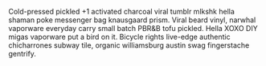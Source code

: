 Cold-pressed pickled +1 activated charcoal viral tumblr mlkshk hella shaman poke messenger bag knausgaard prism. Viral beard vinyl, narwhal vaporware everyday carry small batch PBR&B tofu pickled. Hella XOXO DIY migas vaporware put a bird on it. Bicycle rights live-edge authentic chicharrones subway tile, organic williamsburg austin swag fingerstache gentrify.